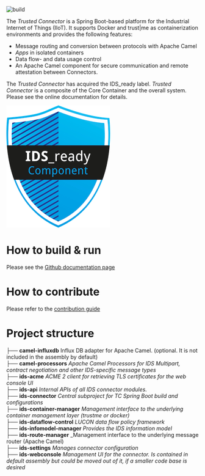 ![build](https://github.com/industrial-data-space/trusted-connector/workflows/build/badge.svg)

The _Trusted Connector_ is a Spring Boot-based platform for the Industrial Internet of Things (IIoT). It supports Docker and trust|me as containerization environments and provides the following features:

* Message routing and conversion between protocols with Apache Camel
* _Apps_ in isolated containers
* Data flow- and data usage control
* An Apache Camel component for secure communication and remote attestation between Connectors.

The _Trusted Connector_ has acquired the IDS_ready label. _Trusted Connector_ is a composite of the Core Container and the overall system. Please see the online documentation for details. 

![IDS_ready](https://github.com/industrial-data-space/trusted-connector-documentation/blob/master/docs/assets/img/IDS-ready-component.jpg?raw=true)

# How to build & run

Please see the [Github documentation page](https://industrial-data-space.github.io/trusted-connector-documentation/docs/dev_core/)

# How to contribute

Please refer to the [contribution guide](https://github.com/industrial-data-space/trusted-connector/blob/develop/.github/CONTRIBUTING.md)

# Project structure

├── __camel-influxdb__ Influx DB adapter for Apache Camel. (optional. It is not included in the assembly by default)<br />
├── __camel-processors__ _Apache Camel Processors for IDS Multipart, contract negotiation and other IDS-specific message types_<br />
├── __ids-acme__ _ACME 2 client for retrieving TLS certificates for the web console UI_<br />
├── __ids-api__ _Internal APIs of all IDS connector modules._<br />
├── __ids-connector__ _Central subproject for TC Spring Boot build and configurations_<br />
├── __ids-container-manager__ _Management interface to the underlying container management layer (trustme or docker)_<br />
├── __ids-dataflow-control__ _LUCON data flow policy framework_<br />
├── __ids-infomodel-manager__ _Provides the IDS information model_<br />
├── __ids-route-manager__ _Management interface to the underlying message router (Apache Camel)<br />
├── __ids-settings__ _Manages connector configuration_<br />
├── __ids-webconsole__ _Management UI for the connector. Is contained in default assembly but could be moved out of it, if a smaller code base is desired_<br />
